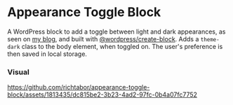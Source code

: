 # Appearance Toggle Block

A WordPress block to add a toggle between light and dark appearances, as seen on [my blog](https://rich.blog), and built with [@wordpress/create-block](https://developer.wordpress.org/block-editor/reference-guides/packages/packages-create-block/). Adds a `theme-dark` class to the body element, when toggled on. The user's preference is then saved in local storage.

### Visual

https://github.com/richtabor/appearance-toggle-block/assets/1813435/dc815be2-3b23-4ad2-97fc-0b4a07fc7752

